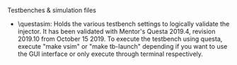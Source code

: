 Testbenches & simulation files

- \questasim\: Holds the various testbench settings to logically validate the injector. It has been validated with Mentor's Questa 2019.4, revision 2019.10 from October 15 2019. To execute the testbench using questa, execute "make vsim" or "make tb-launch" depending if you want to use the GUI interface or only execute through terminal respectively.
